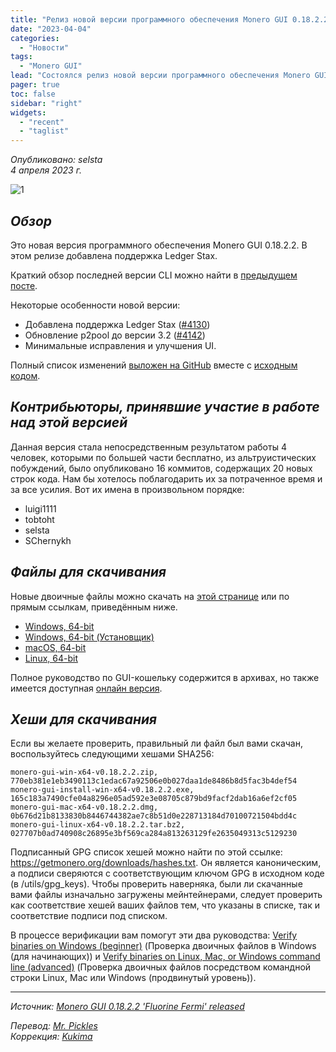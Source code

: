 ```yaml
---
title: "Релиз новой версии программного обеспечения Monero GUI 0.18.2.2 Fluorine Fermi"
date: "2023-04-04"
categories:
  - "Новости"
tags:
  - "Monero GUI"
lead: "Состоялся релиз новой версии программного обеспечения Monero GUI 0.18.2.2 Fluorine Fermi"
pager: true
toc: false
sidebar: "right"
widgets:
  - "recent"
  - "taglist"
---
```


_Опубликовано: selsta_  
_4 апреля 2023 г._

![1](/img/post/2022-07-19-monero-0.18.0.0-released/01.png)  

## _Обзор_

Это новая версия программного обеспечения Monero GUI 0.18.2.2. В этом релизе добавлена поддержка Ledger Stax.

Краткий обзор последней версии CLI можно найти в [предыдущем посте](https://www.getmonero.org/2023/04/04/monero-0.18.2.2-released.html).

Некоторые особенности новой версии:
- Добавлена поддержка Ledger Stax ([#4130](https://github.com/monero-project/monero-gui/pull/4130))
- Обновление p2pool до версии 3.2 ([#4142](https://github.com/monero-project/monero-gui/pull/4142))
- Минимальные исправления и улучшения UI.

Полный список изменений [выложен на GitHub](https://github.com/monero-project/monero-gui/compare/v0.18.2.0...v0.18.2.2) вместе с [исходным кодом](https://github.com/monero-project/monero-gui/tree/v0.18.2.2).

## _Контрибьюторы, принявшие участие в работе над этой версией_

Данная версия стала непосредственным результатом работы 4 человек, которыми по большей части бесплатно, из альтруистических побуждений, было опубликовано 16 коммитов, содержащих 20 новых строк кода. Нам бы хотелось поблагодарить их за потраченное время и за все усилия. Вот их имена в произвольном порядке:

- luigi1111
- tobtoht
- selsta
- SChernykh


## _Файлы для скачивания_

Новые двоичные файлы можно скачать на [этой странице](https://www.getmonero.org/downloads/) или по прямым ссылкам, приведённым ниже.

- [Windows, 64-bit](https://downloads.getmonero.org/gui/monero-gui-win-x64-v0.18.2.2.zip)
- [Windows, 64-bit (Установщик)](https://downloads.getmonero.org/gui/monero-gui-install-win-x64-v0.18.2.2.exe)
- [macOS, 64-bit](https://downloads.getmonero.org/gui/monero-gui-mac-x64-v0.18.2.2.dmg)
- [Linux, 64-bit](https://downloads.getmonero.org/gui/monero-gui-linux-x64-v0.18.2.2.tar.bz2)

Полное руководство по GUI-кошельку содержится в архивах, но также имеется доступная [онлайн версия](https://github.com/monero-ecosystem/monero-GUI-guide/blob/master/monero-GUI-guide.md).

## _Хеши для скачивания_

Если вы желаете проверить, правильный ли файл был вами скачан, воспользуйтесь следующими хешами SHA256:

```
monero-gui-win-x64-v0.18.2.2.zip, 770eb381e1eb3490113c1edac67a92506e0b027daa1de8486b8d5fac3b4def54
monero-gui-install-win-x64-v0.18.2.2.exe, 165c183a7490cfe04a8296e05ad592e3e08705c879bd9facf2dab16a6ef2cf05
monero-gui-mac-x64-v0.18.2.2.dmg, 0b676d21b8133830b8446744382ae7c8b51d0e228713184d70100721504bdd4c
monero-gui-linux-x64-v0.18.2.2.tar.bz2, 027707b0ad740908c26895e3bf569ca284a813263129fe2635049313c5129230
```

Подписанный GPG список хешей можно найти по этой ссылке: https://getmonero.org/downloads/hashes.txt. Он является каноническим, а подписи сверяются с соответствующим ключом GPG в исходном коде (в /utils/gpg_keys). Чтобы проверить наверняка, были ли скачанные вами файлы изначально загружены мейнтейнерами, следует проверить как соответствие хешей ваших файлов тем, что указаны в списке, так и соответствие подписи под списком.

В процессе верификации вам помогут эти два руководства: [Verify binaries on Windows (beginner)](https://www.getmonero.org/resources/user-guides/verification-windows-beginner.html) (Проверка двоичных файлов в Windows (для начинающих)) и [Verify binaries on Linux, Mac, or Windows command line (advanced)](https://www.getmonero.org/resources/user-guides/verification-allos-advanced.html) (Проверка двоичных файлов посредством командной строки Linux, Mac или Windows (продвинутый уровень)).

---

_Источник: [Monero GUI 0.18.2.2 'Fluorine Fermi' released](https://www.getmonero.org/2023/04/04/monero-GUI-0.18.2.2-released.html)_

_Перевод: [Mr. Pickles](https://t.me/v1docq47)_  
_Коррекция: [Kukima](https://t.me/Kukima)_
